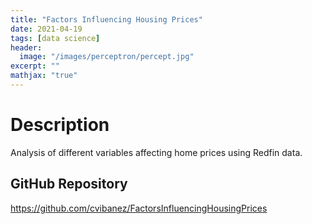 ```yaml
---
title: "Factors Influencing Housing Prices"
date: 2021-04-19
tags: [data science]
header:
  image: "/images/perceptron/percept.jpg"
excerpt: ""
mathjax: "true"
---
```


# Description

Analysis of different variables affecting home prices using Redfin data.

## GitHub Repository
https://github.com/cvibanez/FactorsInfluencingHousingPrices
